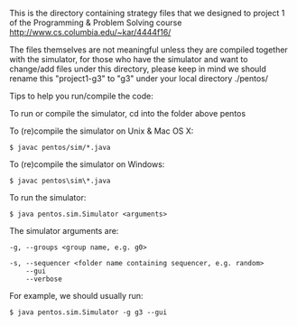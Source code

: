 This is the directory containing strategy files that we designed to project 1 of the Programming & Problem Solving course http://www.cs.columbia.edu/~kar/4444f16/

The files themselves are not meaningful unless they are compiled together with the simulator, for those who have the simulator and want to change/add files under this directory, please keep in mind we should rename this "project1-g3" to "g3" under your local directory ./pentos/

Tips to help you run/compile the code:

To run or compile the simulator, cd into the folder above pentos

To (re)compile the simulator on Unix & Mac OS X:   

    $ javac pentos/sim/*.java

To (re)compile the simulator on Windows:          

    $ javac pentos\sim\*.java

To run the simulator:  

    $ java pentos.sim.Simulator <arguments>
    
The simulator arguments are:
    
    -g, --groups <group name, e.g. g0>
    
    -s, --sequencer <folder name containing sequencer, e.g. random>
        --gui
        --verbose
        
For example, we should usually run: 

    $ java pentos.sim.Simulator -g g3 --gui
